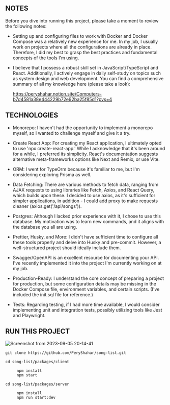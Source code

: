## NOTES

Before you dive into running this project, please take a moment to review the following notes:

- Setting up and configuring files to work with Docker and Docker Compose was a relatively new experience for me. In my job, I usually work on projects where all the configurations are already in place. Therefore, I did my best to grasp the best practices and fundamental concepts of the tools I'm using.

- I believe that I possess a robust skill set in JavaScript/TypeScript and React. Additionally, I actively engage in daily self-study on topics such as system design and web development. You can find a comprehensive summary of all my knowledge here (please take a look):

  https://peryshahar.notion.site/Computers-b7d4581a38e444229b72e92ba25f85d1?pvs=4

## TECHNOLOGIES

- Monorepo: I haven't had the opportunity to implement a monorepo myself, so I wanted to challenge myself and give it a try.

- Create React App: For creating my React application, I ultimately opted to use 'npx create-react-app.' While I acknowledge that it's been around for a while, I preferred its simplicity. React's documentation suggests alternative meta-frameworks options like Next and Remix, or use Vite.

- ORM: I went for TypeOrm because it's familiar to me, but I'm considering exploring Prisma as well.

- Data Fetching: There are various methods to fetch data, ranging from AJAX requests to using libraries like Fetch, Axios, and React Query, which builds upon these. I decided to use axios, as it's sufficient for simpler applications, in addition - I could add proxy to make requests cleaner (axios.get('/api/songs')).

- Postgres: Although I lacked prior experience with it, I chose to use this database. My motivation was to learn new commands, and it aligns with the database you all are using.

- Prettier, Husky, and More: I didn't have sufficient time to configure all these tools properly and delve into Husky and pre-commit. However, a well-structured project should ideally include them.

- Swagger/OpenAPI is an excellent resource for documenting your API. I've recently implemented it into the project I'm currently working on at my job.

- Production-Ready: I understand the core concept of preparing a project for production, but some configuration details may be missing in the Docker Compose file, environment variables, and certain scripts. (I've included the init.sql file for reference.)

- Tests: Regarding testing, if I had more time available, I would consider implementing unit and integration tests, possibly utilizing tools like Jest and Playwright.

## RUN THIS PROJECT

![Screenshot from 2023-09-05 20-14-41](https://github.com/PeryShahar/song-list/assets/89962400/d01604b1-35e2-470d-b0c8-b66114942c63)

```
git clone https://github.com/PeryShahar/song-list.git

cd song-list/packages/client

     npm install
     npm start

cd song-list/packages/server

     npm install
     npm run start:dev

```
